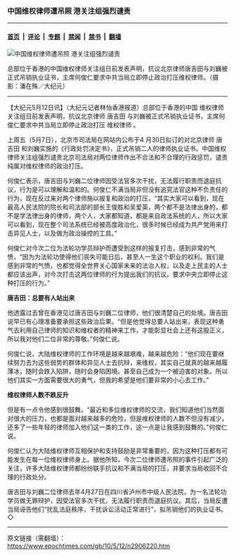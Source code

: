 ### 中国维权律师遭吊照 港关注组强烈谴责

---

#### [首页](../../../..?n2906220) &nbsp;|&nbsp; [评论](../../../../../epoch-comment?n2906220) &nbsp;|&nbsp; [专题](../../../../../epoch-special?n2906220) &nbsp;|&nbsp; [禁闻](../../../../../epoch-news?n2906220) &nbsp;|&nbsp; [禁书](../../../../../books?n2906220) &nbsp;|&nbsp; [翻墙](https://github.com/gfw-breaker/nogfw/blob/master/README.md?n2906220)


<div><img alt="中国维权律师遭吊照 港关注组强烈谴责" class="attachment-djy_600_400 size-djy_600_400 wp-post-image" src="https://i.epochtimes.com/assets/uploads/2010/05/1005121023141366-600x400.jpg"/>
<div class="caption">
 <p>
  总部位于香港的中国维权律师关注组日前发表声明，抗议北京律师唐吉田与刘巍被正式吊销执业证书，主席何俊仁要求中共当局立即停止政治打压维权律师。（摄影：潘在殊／大纪元）
 </p>
</div></div><hr/><div class="post_content" id="artbody" itemprop="articleBody">
 <!-- article content begin -->
 <p>
  【大纪元5月12日讯】（大纪元记者林怡香港报道）总部位于香港的中国
  <ok href="https://www.epochtimes.com/gb/tag/%E7%BB%B4%E6%9D%83%E5%BE%8B%E5%B8%88.html">
   维权律师
  </ok>
  关注组日前发表声明，抗议北京律师
  <ok href="https://www.epochtimes.com/gb/tag/%E5%94%90%E5%90%89%E7%94%B0.html">
   唐吉田
  </ok>
  与刘巍被正式吊销执业证书，主席何俊仁要求中共当局立即停止政治打压
  <ok href="https://www.epochtimes.com/gb/tag/%E7%BB%B4%E6%9D%83%E5%BE%8B%E5%B8%88.html">
   维权律师
  </ok>
  。
 </p>
 <p>
  上周五（5月7日），北京市司法局在网站内公布于4 月30日拟订的对北京律师
  <ok href="https://www.epochtimes.com/gb/tag/%E5%94%90%E5%90%89%E7%94%B0.html">
   唐吉田
  </ok>
  和刘巍实施的《行政处罚决定书》，正式吊销二人的律师执业证书。中国维权律师关注组强烈谴责北京司法局对两位律师作出不合法和不合理的行政惩罚，谴责纯属对维权律师的政治打压。
 </p>
 <p>
  何俊仁表示，唐吉田与刘巍二位律师因受法官多次干扰，无法履行职责而退庭抗议，行为是可以理解和温和的。何俊仁不满当局非但没有追究法官这种不负责任的行为，现在反过来对两个律师施以报复和政治的打压，“其实大家可以看到，现在最高人民法院的院长和司法部的部长王俊胜和吴爱英，两个都不是法律出身的，都不是学法律出身的律师，两个人，大家都知道，都是来自政法系统的人，所以大家可以看到，现在整个司法系统已经被高度政治化，很多时候已经成为共产党用来打击异见人士，以及做为政治操控的工具。”
 </p>
 <p>
  何俊仁对今次二位为法轮功学员辩护而遭受到这样的报复打击，感到非常的气愤，“因为为法轮功使得他们丧失可能日后，甚至人一生这个职业的权利。我们是感到非常的气愤，也都觉得全世界关心国家未来的法治人权，以及走上民主的人士都应该出声，对今次打击这两位律师的行为提出我们的抗议。要求中央立即停止这种打压的行为。”
 </p>
 <p>
  <b>
   唐吉田：总要有人站出来
  </b>
 </p>
 <p>
  他透露过去曾在香港见过唐吉田与刘巍二位律师，他们很清楚自己的处境。唐吉田说早已有心理准备要承担这些政治后果。“但是他觉得总要人站出来，表现这种勇气去利用自己律师的知识和维权者的精神来工作，才能彰显社会上还有这股正义，所以我对他们二位非常的尊敬。”何俊仁说。
 </p>
 <p>
  何俊仁说，大陆维权律师的工作环境是越来越艰难，越来越危险：“他们现在要继续努力去为这些弱势的群体和异见人士去抗辩，来维权，其实自己就真的越来越履薄冰，随时会跌入陷阱，随时会身陷困境。甚至自己成为一个被迫害的对象。所以他们其实一方面需要很大的勇气，但我的希望是他们要非常的小心去工作。”
 </p>
 <p>
  <b>
   维权律师人数不跌反升
  </b>
 </p>
 <p>
  但是有一点令他感到很鼓舞。“最近和多位维权律师的交流，我们知道他们当然面对很大的压力，也都是面对越来越多的危险，但是维权律师的人数不但没有减少，还多了一些年轻的律师加入他们这一类的工作，这一点是让我感到鼓舞的。”何俊仁说。
 </p>
 <p>
  何俊仁认为大陆维权律师互相保护和支持鼓励是非常重要的，因为这种打压都有可能发生在每一位维权律师身上。据他所知，今次二位律师遭吊照的事件引起广泛的关注，许多大陆维权律师都纷纷联手抗议和不满当局的打压，并要求当局收回不合理的行政处分。
 </p>
 <p>
  唐吉田与刘巍二位律师去年4月27日在四川省泸州市中级人民法院，为一名法轮功学员做无罪辩护，因受法官多次干扰，无法履行职责而退庭抗议。其后，当局反遭当局诬告他们“扰乱法庭秩序，干扰诉讼活动正常进行”，拟吊销他们的执业证书。◇
  <font color="#ffffff">
   (http://www.dajiyuan.com)
  </font>
 </p>
 <!-- article content end -->
 <div id="below_article_ad">
 </div>
</div>


---

原文链接（需翻墙）：https://www.epochtimes.com/gb/10/5/12/n2906220.htm